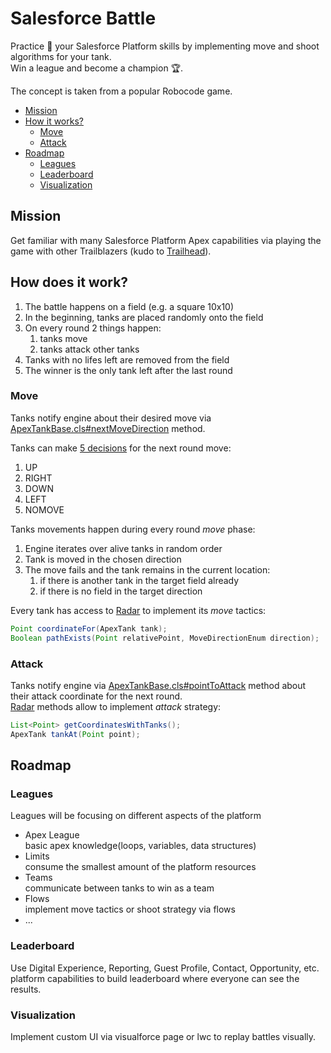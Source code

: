 # Salesforce Battle

Practice :muscle: your Salesforce Platform skills by implementing move and shoot algorithms for your tank.  
Win a league and become a champion :trophy:.

The concept is taken from a popular Robocode game.

- [Mission](#mission)
- [How it works?](#how-does-it-work)
  - [Move](#move)
  - [Attack](#attack)
- [Roadmap](#roadmap)
  - [Leagues](#leagues)
  - [Leaderboard](#leaderboard)
  - [Visualization](#visualization)

## Mission

Get familiar with many Salesforce Platform Apex capabilities via playing the game with other Trailblazers (kudo to [Trailhead](https://trailhead.salesforce.com/en)).

## How does it work?

1. The battle happens on a field (e.g. a square 10x10)
1. In the beginning, tanks are placed randomly onto the field
1. On every round 2 things happen:
   1. tanks move
   1. tanks attack other tanks
1. Tanks with no lifes left are removed from the field
1. The winner is the only tank left after the last round

### Move

Tanks notify engine about their desired move via [ApexTankBase.cls#nextMoveDirection](force-app/main/default/classes/core/model/ApexTankBase.cls) method.

Tanks can make [5 decisions](force-app/main/default/classes/core/model/MoveDirectionEnum.cls) for the next round move:

1. UP
1. RIGHT
1. DOWN
1. LEFT
1. NOMOVE

Tanks movements happen during every round _move_ phase:

1. Engine iterates over alive tanks in random order
1. Tank is moved in the chosen direction
1. The move fails and the tank remains in the current location:
   1. if there is another tank in the target field already
   1. if there is no field in the target direction

Every tank has access to [Radar](force-app/main/default/classes/core/service/Radar.cls) to implement its _move_ tactics:

```java
Point coordinateFor(ApexTank tank);
Boolean pathExists(Point relativePoint, MoveDirectionEnum direction);
```

### Attack

Tanks notify engine via [ApexTankBase.cls#pointToAttack](force-app/main/default/classes/core/model/ApexTankBase.cls) method about their attack coordinate for the next round.  
[Radar](force-app/main/default/classes/core/service/Radar.cls) methods allow to implement _attack_ strategy:

```java
List<Point> getCoordinatesWithTanks();
ApexTank tankAt(Point point);
```

## Roadmap

### Leagues

Leagues will be focusing on different aspects of the platform

- Apex League  
  basic apex knowledge(loops, variables, data structures)
- Limits  
  consume the smallest amount of the platform resources
- Teams  
  communicate between tanks to win as a team
- Flows  
  implement move tactics or shoot strategy via flows
- ...

### Leaderboard

Use Digital Experience, Reporting, Guest Profile, Contact, Opportunity, etc. platform capabilities to build leaderboard where everyone can see the results.

### Visualization

Implement custom UI via visualforce page or lwc to replay battles visually.
